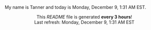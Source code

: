 My name is Tanner and today is Monday, December 9, 1:31 AM EST.

<p align="center">This <i>README</i> file is generated <b>every 3 hours</b>!</br>Last refresh: Monday, December 9, 1:31 AM EST<br /></p>
